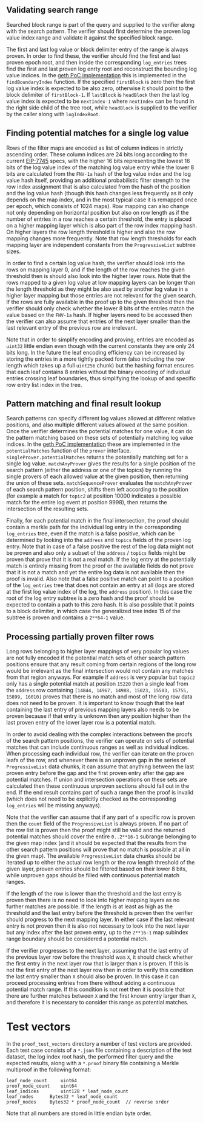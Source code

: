 ## Validating search range

Searched block range is part of the query and supplied to the verifier along with the search pattern. The verifier should first determine the proven log value index range and validate it against the specified block range.

The first and last log value or block delimiter entry of the range is always proven. In order to find these, the verifier should find the first and last proven epoch root, and then inside the corresponding `log_entries` trees find the first and last proven log enrty root and reconstruct the bounding log value indices. In the [geth PoC implementation](https://github.com/zsfelfoldi/go-ethereum/blob/proof-poc/core/filtermaps/proof.go) this is implemented in the `findBoundaryIndex` function. If the specified `firstBlock` is zero then the first log value index is expected to be also zero, otherwise it should point to the block delimiter of `firstBlock-1`. If `lastBlock` is `headBlock` then the last log value index is expected to be `nextIndex-1` where `nextIndex` can be found in the right side child of the tree root, while `headBlock` is supplied to the verifier by the caller along with `logIndexRoot`.


## Finding potential matches for a single log value

Rows of the filter maps are encoded as list of column indices in strictly ascending order. These column indices are 24 bits long according to the current [EIP-7745](https://eips.ethereum.org/EIPS/eip-7745) specs, with the higher 16 bits representing the lowest 16 bits of the log value index of the matching log value entry while the lower 8 bits are calculated from the `FNV-1a` hash of the log value index and the log value hash itself, providing an additional probabilistic filter strength to the row index assignment that is also calculated from the hash of the position and the log value hash (though this hash changes less frequently as it only depends on the map index, and in the most typical case it is remapped once per epoch, which consists of 1024 maps). Row mapping can also change not only depending on horizontal position but also on row length as if the number of entries in a row reaches a certain threshold, the entry is placed on a higher mapping layer which is also part of the row index mapping hash. On higher layers the row length threshold is higher and also the row mapping changes more frequently. Note that row length thresholds for each mapping layer are independent constants from the `ProgressiveList` subtree sizes.

In order to find a certain log value hash, the verifier should look into the rows on mapping layer 0, and if the length of the row reaches the given threshold then is should also look into the higher layer rows. Note that the rows mapped to a given log value at low mapping layers can be longer than the length threshold as they might be also used by another log value in a higher layer mapping but those entries are not relevant for the given search. If the rows are fully available in the proof up to the given threshold then the verifier should only check whether the lower 8 bits of the entries match the value based on the `FNV-1a` hash. If higher layers need to be accessed then the verifier can also assume that entries of the next layer smaller than the last relevant entry of the previous row are irrelevant.

Note that in order to simplify encoding and proving, entries are encoded as `uint32` little endian even though with the current constants they are only 24 bits long. In the future the leaf encoding efficiency can be increased by storing the entries in a more tightly packed form (also including the row length which takes up a full `uint256` chunk) but the hashing format ensures that each leaf contains 8 entries without the binary encoding of individual entries crossing leaf boundaries, thus simplifying the lookup of and specific row entry list index in the tree.

## Pattern matching and final result lookup

Search patterns can specify different log values allowed at different relative positions, and also multiple different values allowed at the same position. Once the verifier determines the potential matches for one value, it can do the pattern matching based on these sets of potentially matching log value indices. In the [geth PoC implementation](https://github.com/zsfelfoldi/go-ethereum/blob/proof-poc/core/filtermaps/proof.go) these are implemented in the `potentialMatches` function of the `prover` interface. `singleProver.potentialMatches` returns the potentially matching set for a single log value. `matchAnyProver` gives the results for a single position of the search pattern (either the address or one of the topics) by running the single provers of each allowed value at the given position, then returning the union of these sets. `matchSequenceProver` evaluates the `matchAnyProver` of each search pattern position, shifts them left according to the position (for example a match for `topic2` at position 10000 indicates a possible match for the entire log event at position 9998), then returns the intersection of the resulting sets. 

Finally, for each potential match in the final intersection, the proof should contain a merkle path for the individual log entry in the corresponding `log_entries` tree, even if the match is a false positive, which can be determined by looking into the `address` and `topics` fields of the proven log entry. Note that in case of a false positive the rest of the log data might not be proven and also only a subset of the `address` / `topics` fields might be proven that prove that it is not a real match. If the log entry at the potentially match is entirely missing from the proof or the available fields do not prove that it is not a match and yet the entire log data is not available then the proof is invalid. Also note that a false positive match can point to a position of the `log_entries` tree that does not contain an entry at all (logs are stored at the first log value index of the log, the `address` position). In this case the root of the log entry subtree is a zero hash and the proof should be expected to contain a path to this zero hash. It is also possible that it points to a block delimiter, in which case the generalized tree index 15 of the subtree is proven and contains a `2**64-1` value.

## Processing partially proven filter rows

Long rows belonging to higher layer mappings of very popular log values are not fully encoded if the potential match sets of other search pattern positions ensure that any result coming from certain regions of the long row would be irrelevant as the final intersection would not contain any matches from that region anyways. For example if `address` is very popular but `topic2` only has a single potential match at position `15220` then a single leaf from the `address` row containing `[14844, 14967, 14988, 15023, 15503, 15755, 15899, 16010]` proves that there is no match and most of the long row data does not need to be proven. It is important to know though that the leaf containing the last entry of previous mapping layers also needs to be proven because if that entry is unknown then any position higher than the last proven entry of the lower layer row is a potential match.

In order to avoid dealing with the complex interactions between the proofs of the search pattern positions, the verifier can operate on sets of potential matches that can include continuous ranges as well as individual indices. When processing each individual row, the verifier can iterate on the proven leafs of the row, and whenever there is an unproven gap in the series of `ProgressiveList` data chunks, it can assume that anything between the last proven entry before the gap and the first proven entry after the gap are potential matches. If union and intersection operations on these sets are calculated then these continuous unproven sections should fall out in the end. If the end result contains part of such a range then the proof is invalid (which does not need to be explicitly checked as the corresponding `log_entries` will be missing anyways).

Note that the verifier can assume that if any part of a specific row is proven then the `count` field of the `ProgressiveList` is always proven. If no part of the row list is proven then the proof might still be valid and the returned potential matches should cover the entire `0..2**16-1` subrange belonging to the given map index (and it should be expected that the results from the other search pattern positions will prove that no match is possible at all in the given map). The available `ProgressiveList` data chunks should be iterated up to either the actual row length or the row length threshold of the given layer, proven entries should be filtered based on their lower 8 bits, while unproven gaps should be filled with continuous potential match ranges.

If the length of the row is lower than the threshold and the last entry is proven then there is no need to look into higher mapping layers as no further matches are possible. If the length is at least as high as the threshold and the last entry before the threshold is proven then the verifier should progress to the next mapping layer. In either case if the last relevant entry is not proven then it is also not necessary to look into the next layer but any index after the last proven entry, up to the `2**16-1` map subindex range boundary should be considered a potential match.

If the verifier progresses to the next layer, assuming that the last entry of the previous layer row before the threshold was `X`, it should check whether the first entry in the next layer row that is larger than `X` is proven. If this is not the first entry of the next layer row then in order to verify this condition the last entry smaller than `X` should also be proven. In this case it can proceed processing entries from there without adding a continuous potential match range. If this condition is not met then it is possible that there are further matches between `X` and the first known entry larger than `X`, and therefore it is necessary to consider this range as potential matches.

# Test vectors

In the `proof_test_vectors` directory a number of test vectors are provided. Each test case consists of a `*.json` file containing a description of the test dataset, the log index root hash, the performed filter query and the expected results, along with a `*.proof` binary file containing a Merkle multiproof in the following format:

```
leaf_node_count		uint64
proof_node_count	uint64
leaf_indices		uint128 * leaf_node_count
leaf_nodes		Bytes32 * leaf_node_count
proof_nodes		Bytes32 * proof_node_count	// reverse order
```

Note that all numbers are stored in little endian byte order.


```

